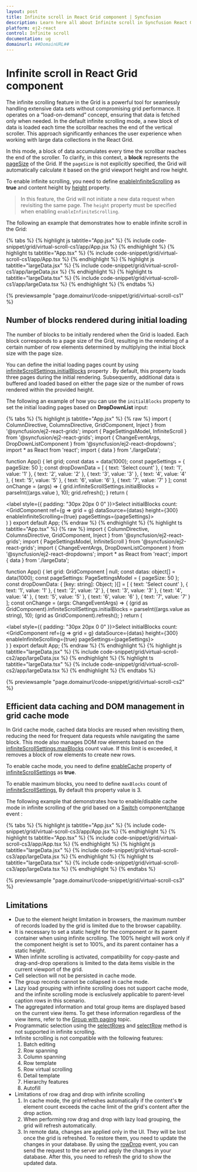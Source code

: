 ```yaml
---
layout: post
title: Infinite scroll in React Grid component | Syncfusion
description: Learn here all about Infinite scroll in Syncfusion React Grid component of Syncfusion Essential JS 2 and more.
platform: ej2-react
control: Infinite scroll 
documentation: ug
domainurl: ##DomainURL##
---
```


# Infinite scroll in React Grid component

The infinite scrolling feature in the Grid is a powerful tool for seamlessly handling extensive data sets without compromising grid performance. It operates on a “load-on-demand” concept, ensuring that data is fetched only when needed. In the default infinite scrolling mode, a new block of data is loaded each time the scrollbar reaches the end of the vertical scroller. This approach significantly enhances the user experience when working with large data collections in the React Grid.

In this mode, a block of data accumulates every time the scrollbar reaches the end of the scroller. To clarify, in this context, a **block** represents the [pageSize](https://ej2.syncfusion.com/react/documentation/api/grid/pageSettings/#pagesize) of the Grid. If the `pageSize` is not explicitly specified, the Grid will automatically calculate it based on the grid viewport height and row height.

To enable infinite scrolling, you need to define [enableInfiniteScrolling](https://ej2.syncfusion.com/react/documentation/api/grid#enableinfinitescrolling) as **true** and content height by [height](https://ej2.syncfusion.com/react/documentation/api/grid/#height) property.

> In this feature, the Grid will not initiate a new data request when revisiting the same page.
> The `height` property must be specified when enabling `enableInfiniteScrolling`.

The following an example that demonstrates how to enable infinite scroll in the Grid:

{% tabs %}
{% highlight js tabtitle="App.jsx" %}
{% include code-snippet/grid/virtual-scroll-cs1/app/App.jsx %}
{% endhighlight %}
{% highlight ts tabtitle="App.tsx" %}
{% include code-snippet/grid/virtual-scroll-cs1/app/App.tsx %}
{% endhighlight %}
{% highlight js tabtitle="largeData.jsx" %}
{% include code-snippet/grid/virtual-scroll-cs1/app/largeData.jsx %}
{% endhighlight %}
{% highlight ts tabtitle="largeData.tsx" %}
{% include code-snippet/grid/virtual-scroll-cs1/app/largeData.tsx %}
{% endhighlight %}
{% endtabs %}

 {% previewsample "page.domainurl/code-snippet/grid/virtual-scroll-cs1" %}

## Number of blocks rendered during initial loading

The number of blocks to be initially rendered when the Grid is loaded. Each block corresponds to a page size of the Grid, resulting in the rendering of a certain number of row elements determined by multiplying the initial block size with the page size.

You can define the initial loading pages count by using [infiniteScrollSettings.initialBlocks](https://ej2.syncfusion.com/react/documentation/api/grid/infiniteScrollSettings/#initialblocks) property . By default, this property loads three pages during the initial rendering. Subsequently, additional data is buffered and loaded based on either the page size or the number of rows rendered within the provided height.

The following an example of how you can use the `initialBlocks` property to set the initial loading pages based on **DropDownList** input:

{% tabs %}
{% highlight js tabtitle="App.jsx" %}
{% raw %}
import { ColumnDirective, ColumnsDirective, GridComponent, Inject } from '@syncfusion/ej2-react-grids';
import { PageSettingsModel, InfiniteScroll } from '@syncfusion/ej2-react-grids';
import { ChangeEventArgs, DropDownListComponent } from '@syncfusion/ej2-react-dropdowns';
import * as React from 'react';
import { data } from './largeData';

function App() {
  let grid;
  const datas = data(1000);
  const pageSettings = { pageSize: 50 };
  const dropDownData = [
    { text: 'Select count' },
    { text: '1', value: '1' },
    { text: '2', value: '2' },
    { text: '3', value: '3' },
    { text: '4', value: '4' },
    { text: '5', value: '5' },
    { text: '6', value: '6' },
    { text: '7', value: '7' }
  ];
  const onChange = (args) => {
    grid.infiniteScrollSettings.initialBlocks = parseInt((args.value ), 10);
    grid.refresh();
  }
  return (<div>
    <label style={{ padding: "30px 20px 0 0" }}>Select initialBlocks count: </label>
    <DropDownListComponent index={0} width={200} dataSource={dropDownData} change={onChange}></DropDownListComponent>
    <GridComponent ref={g => grid = g} dataSource={datas} height={300} enableInfiniteScrolling={true} pageSettings={pageSettings}>
      <Inject services={[InfiniteScroll]} />
      <ColumnsDirective>
        <ColumnDirective field='TaskID' headerText='Task ID' width='70' textAlign='Right' />
        <ColumnDirective field='Engineer' width='100' />
        <ColumnDirective field='Designation' width='100' />
        <ColumnDirective field='Estimation' headerText='Estimation' textAlign='Right' width='100' />
        <ColumnDirective field='Status' width='100' />
      </ColumnsDirective>
    </GridComponent></div>)
}
export default App;
{% endraw %}
{% endhighlight %}
{% highlight ts tabtitle="App.tsx" %}
{% raw %}
import { ColumnDirective, ColumnsDirective, GridComponent, Inject } from '@syncfusion/ej2-react-grids';
import { PageSettingsModel, InfiniteScroll } from '@syncfusion/ej2-react-grids';
import { ChangeEventArgs, DropDownListComponent } from '@syncfusion/ej2-react-dropdowns';
import * as React from 'react';
import { data } from './largeData';

function App() {
  let grid: GridComponent | null;
  const datas: object[] = data(1000);
  const pageSettings: PageSettingsModel = { pageSize: 50 };
  const dropDownData: { [key: string]: Object; }[] = [
    { text: 'Select count' },
    { text: '1', value: '1' },
    { text: '2', value: '2' },
    { text: '3', value: '3' },
    { text: '4', value: '4' },
    { text: '5', value: '5' },
    { text: '6', value: '6' },
    { text: '7', value: '7' }
  ];
  const onChange = (args: ChangeEventArgs) => {
    (grid as GridComponent).infiniteScrollSettings.initialBlocks = parseInt((args.value as string), 10);
    (grid as GridComponent).refresh();
  }
  return (<div>
    <label style={{ padding: "30px 20px 0 0" }}>Select initialBlocks count: </label>
    <DropDownListComponent index={0} width={200} dataSource={dropDownData} change={onChange}></DropDownListComponent>
    <GridComponent ref={g => grid = g} dataSource={datas} height={300} enableInfiniteScrolling={true} pageSettings={pageSettings}>
      <Inject services={[InfiniteScroll]} />
      <ColumnsDirective>
        <ColumnDirective field='TaskID' headerText='Task ID' width='70' textAlign='Right' />
        <ColumnDirective field='Engineer' width='100' />
        <ColumnDirective field='Designation' width='100' />
        <ColumnDirective field='Estimation' headerText='Estimation' textAlign='Right' width='100' />
        <ColumnDirective field='Status' width='100' />
      </ColumnsDirective>
    </GridComponent></div>)
}
export default App;
{% endraw %}
{% endhighlight %}
{% highlight js tabtitle="largeData.jsx" %}
{% include code-snippet/grid/virtual-scroll-cs2/app/largeData.jsx %}
{% endhighlight %}
{% highlight ts tabtitle="largeData.tsx" %}
{% include code-snippet/grid/virtual-scroll-cs2/app/largeData.tsx %}
{% endhighlight %}
{% endtabs %}

 {% previewsample "page.domainurl/code-snippet/grid/virtual-scroll-cs2" %}

## Efficient data caching and DOM management in grid cache mode

In Grid cache mode, cached data blocks are reused when revisiting them, reducing the need for frequent data requests while navigating the same block. This mode also manages DOM row elements based on the [infiniteScrollSettings.maxBlocks](https://ej2.syncfusion.com/react/documentation/api/grid/infiniteScrollSettings/#maxblocks) count value. If this limit is exceeded, it removes a block of row elements to create new rows.

To enable cache mode, you need to define [enableCache](https://ej2.syncfusion.com/react/documentation/api/grid/infiniteScrollSettings/#enablecache) property of [infiniteScrollSettings](https://ej2.syncfusion.com/react/documentation/api/grid/infinitescrollsettings/) as **true**.

To enable maximum blocks, you need to define `maxBlocks` count of [infiniteScrollSettings](https://ej2.syncfusion.com/react/documentation/api/grid/infiniteScrollSettings), By default this property value is 3.

The following example that demonstrates how to enable/disable cache mode in infinite scrolling of the grid based on a [Switch](https://ej2.syncfusion.com/react/documentation/switch/getting-started) component[change](https://ej2.syncfusion.com/react/documentation/api/switch#change) event :

{% tabs %}
{% highlight js tabtitle="App.jsx" %}
{% include code-snippet/grid/virtual-scroll-cs3/app/App.jsx %}
{% endhighlight %}
{% highlight ts tabtitle="App.tsx" %}
{% include code-snippet/grid/virtual-scroll-cs3/app/App.tsx %}
{% endhighlight %}
{% highlight js tabtitle="largeData.jsx" %}
{% include code-snippet/grid/virtual-scroll-cs3/app/largeData.jsx %}
{% endhighlight %}
{% highlight ts tabtitle="largeData.tsx" %}
{% include code-snippet/grid/virtual-scroll-cs3/app/largeData.tsx %}
{% endhighlight %}
{% endtabs %}

 {% previewsample "page.domainurl/code-snippet/grid/virtual-scroll-cs3" %}

## Limitations

* Due to the element height limitation in browsers, the maximum number of records loaded by the grid is limited due to the browser capability.
* It is necessary to set a static height for the component or its parent container when using infinite scrolling. The 100% height will work only if the component height is set to 100%, and its parent container has a static height.
* When infinite scrolling is activated, compatibility for copy-paste and drag-and-drop operations is limited to the data items visible in the current viewport of the grid.
* Cell selection will not be persisted in cache mode.
* The group records cannot be collapsed in cache mode.
* Lazy load grouping with infinite scrolling does not support cache mode, and the infinite scrolling mode is exclusively applicable to parent-level caption rows in this scenario.
* The aggregated information and total group items are displayed based on the current view items. To get these information regardless of the view items, refer to the [Group with paging](https://ej2.syncfusion.com/react/documentation/grid/grouping/grouping#group-with-paging) topic.
* Programmatic selection using the [selectRows](https://ej2.syncfusion.com/react/documentation/api/grid/#selectrows) and [selectRow](https://ej2.syncfusion.com/react/documentation/api/grid/#selectrow) method is not supported in infinite scrolling.
* Infinite scrolling is not compatible with the following features:
    1. Batch editing
    2. Row spanning
    3. Column spanning
    4. Row template
    5. Row virtual scrolling
    6. Detail template
    7. Hierarchy features
    8. Autofill
* Limitations of row drag and drop with infinite scrolling
    1. In cache mode, the grid refreshes automatically if the content's **tr** element count exceeds the cache limit of the grid's content after the drop action.
    2. When performing row drag and drop with lazy load grouping, the grid will refresh automatically.
    3. In remote data, changes are applied only in the UI. They will be lost once the grid is refreshed. To restore them, you need to update the changes in your database. By using the [rowDrop](https://ej2.syncfusion.com/react/documentation/api/grid/#rowdrop) event, you can send the request to the server and apply the changes in your database. After this, you need to refresh the grid to show the updated data.
